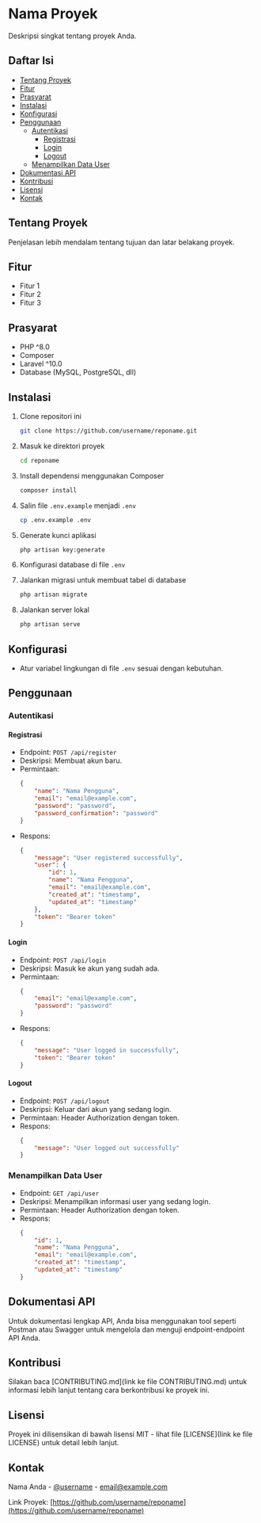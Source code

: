 # Nama Proyek

Deskripsi singkat tentang proyek Anda.

## Daftar Isi

- [Tentang Proyek](#tentang-proyek)
- [Fitur](#fitur)
- [Prasyarat](#prasyarat)
- [Instalasi](#instalasi)
- [Konfigurasi](#konfigurasi)
- [Penggunaan](#penggunaan)
  - [Autentikasi](#autentikasi)
    - [Registrasi](#registrasi)
    - [Login](#login)
    - [Logout](#logout)
  - [Menampilkan Data User](#menampilkan-data-user)
- [Dokumentasi API](#dokumentasi-api)
- [Kontribusi](#kontribusi)
- [Lisensi](#lisensi)
- [Kontak](#kontak)

## Tentang Proyek

Penjelasan lebih mendalam tentang tujuan dan latar belakang proyek.

## Fitur

- Fitur 1
- Fitur 2
- Fitur 3

## Prasyarat

- PHP ^8.0
- Composer
- Laravel ^10.0
- Database (MySQL, PostgreSQL, dll)

## Instalasi

1. Clone repositori ini

    ```bash
    git clone https://github.com/username/reponame.git
    ```

2. Masuk ke direktori proyek

    ```bash
    cd reponame
    ```

3. Install dependensi menggunakan Composer

    ```bash
    composer install
    ```

4. Salin file `.env.example` menjadi `.env`

    ```bash
    cp .env.example .env
    ```

5. Generate kunci aplikasi

    ```bash
    php artisan key:generate
    ```

6. Konfigurasi database di file `.env`

7. Jalankan migrasi untuk membuat tabel di database

    ```bash
    php artisan migrate
    ```

8. Jalankan server lokal

    ```bash
    php artisan serve
    ```

## Konfigurasi

- Atur variabel lingkungan di file `.env` sesuai dengan kebutuhan.

## Penggunaan

### Autentikasi

#### Registrasi

- Endpoint: `POST /api/register`
- Deskripsi: Membuat akun baru.
- Permintaan:
    ```json
    {
        "name": "Nama Pengguna",
        "email": "email@example.com",
        "password": "password",
        "password_confirmation": "password"
    }
    ```
- Respons:
    ```json
    {
        "message": "User registered successfully",
        "user": {
            "id": 1,
            "name": "Nama Pengguna",
            "email": "email@example.com",
            "created_at": "timestamp",
            "updated_at": "timestamp"
        },
        "token": "Bearer token"
    }
    ```

#### Login

- Endpoint: `POST /api/login`
- Deskripsi: Masuk ke akun yang sudah ada.
- Permintaan:
    ```json
    {
        "email": "email@example.com",
        "password": "password"
    }
    ```
- Respons:
    ```json
    {
        "message": "User logged in successfully",
        "token": "Bearer token"
    }
    ```

#### Logout

- Endpoint: `POST /api/logout`
- Deskripsi: Keluar dari akun yang sedang login.
- Permintaan: Header Authorization dengan token.
- Respons:
    ```json
    {
        "message": "User logged out successfully"
    }
    ```

### Menampilkan Data User

- Endpoint: `GET /api/user`
- Deskripsi: Menampilkan informasi user yang sedang login.
- Permintaan: Header Authorization dengan token.
- Respons:
    ```json
    {
        "id": 1,
        "name": "Nama Pengguna",
        "email": "email@example.com",
        "created_at": "timestamp",
        "updated_at": "timestamp"
    }
    ```

## Dokumentasi API

Untuk dokumentasi lengkap API, Anda bisa menggunakan tool seperti Postman atau Swagger untuk mengelola dan menguji endpoint-endpoint API Anda.

## Kontribusi

Silakan baca [CONTRIBUTING.md](link ke file CONTRIBUTING.md) untuk informasi lebih lanjut tentang cara berkontribusi ke proyek ini.

## Lisensi

Proyek ini dilisensikan di bawah lisensi MIT - lihat file [LICENSE](link ke file LICENSE) untuk detail lebih lanjut.

## Kontak

Nama Anda - [@username](https://twitter.com/username) - email@example.com

Link Proyek: [https://github.com/username/reponame](https://github.com/username/reponame)
